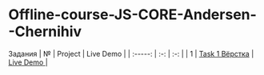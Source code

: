 # Offline-course-JS-CORE-Andersen--Chernihiv
Задания
| № | Project  | Live Demo  |
| :-----: | :-: | :-: |
| 1 | [Task 1 Вёрстка](https://github.com/BogdanZots/JS-CORE-Task-1-) |  [Live Demo ](https://bogdanzots.github.io/Task-1-/) |
